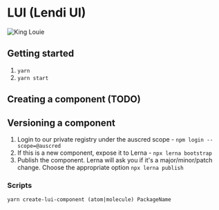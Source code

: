 # LUI (Lendi UI)

![King Louie](https://vignette.wikia.nocookie.net/ryans-funny-parts/images/7/71/King-louie.jpg/revision/latest?cb=20160613001549)

## Getting started 
1. `yarn`
3. `yarn start`

## Creating a component (TODO)

## Versioning a component
1. Login to our private registry under the auscred scope - `npm login --scope=@auscred` 
2. If this is a new component, expose it to Lerna - `npx lerna bootstrap`
3. Publish the component. Lerna will ask you if it's a major/minor/patch change. Choose the appropriate option `npx lerna publish`

### Scripts

`yarn create-lui-component (atom|molecule) PackageName`